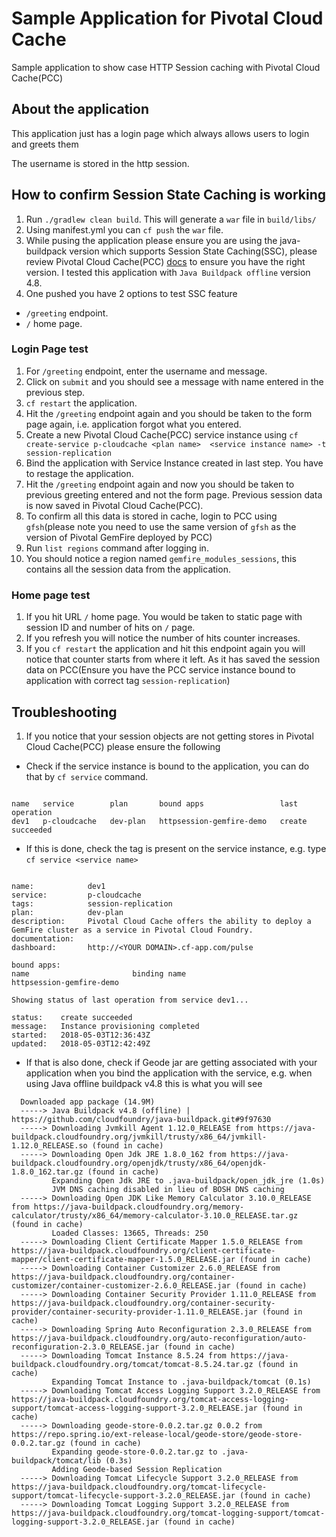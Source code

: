# Sample Application for Pivotal Cloud Cache
Sample application to show case HTTP Session caching with Pivotal Cloud Cache(PCC)

## About the application
This application just has a login page which always allows users to login and greets them

The username is stored in the http session.

## How to confirm Session State Caching is working


1. Run `./gradlew clean build`. This will generate a `war`
file in `build/libs/`
1. Using manifest.yml you can `cf push` the `war` file.
1. While pusing the application please ensure you are 
using the java-buildpack version which supports Session State Caching(SSC), please
review Pivotal Cloud Cache(PCC) [docs](https://docs.pivotal.io/p-cloud-cache/1-3/developer.html#ssc) to ensure you have 
the right version. I tested this application with `Java Buildpack offline` version 4.8.
1. One pushed you have 2 options to test SSC feature
 - `/greeting` endpoint.
 - `/` home page.
 
### Login Page test
1. For `/greeting` endpoint, enter the username and message.
1. Click on `submit` and you should see a message with name
entered in the previous step.
1. `cf restart` the application.
1. Hit the `/greeting` endpoint again and you should be taken to the form page again, i.e. application forgot what you 
entered. 
1. Create a new Pivotal Cloud Cache(PCC) service instance using `cf create-service p-cloudcache <plan name> 
<service instance name> -t session-replication`
1. Bind the application with Service Instance created in last step. You have to restage the application.
1. Hit the `/greeting` endpoint again and now you should be taken to previous greeting entered and not the form page. 
Previous session data is now saved in Pivotal Cloud Cache(PCC).
1. To confirm all this data is stored in cache, login to PCC using `gfsh`(please note you need to use the same version 
of `gfsh` as the version of Pivotal GemFire deployed by PCC)
1. Run `list regions` command after logging in.
1. You should notice a region named `gemfire_modules_sessions`, this contains all the session data from the application.

### Home page test

1. If you hit URL `/` home page. You would be taken to static page with session ID and number of hits on `/` page.
1. If you refresh you will notice the number of hits counter increases.
1. If you `cf restart` the application and hit this endpoint again you will notice that counter starts from where it 
left. As it has saved the session data on PCC(Ensure you have the PCC service instance bound to application with correct
tag `session-replication`) 


## Troubleshooting
1. If you notice that your session objects are not getting stores in Pivotal Cloud Cache(PCC) please ensure the following
 - Check if the service instance is bound to the application, you can do that by `cf service` command.
 
 ```
 
 name   service        plan       bound apps                 last operation
 dev1   p-cloudcache   dev-plan   httpsession-gemfire-demo   create succeeded
 ```

 - If this is done, check the tag is present on the service instance, e.g. type `cf service <service name>`

 ```
 
name:            dev1
service:         p-cloudcache
tags:            session-replication
plan:            dev-plan
description:     Pivotal Cloud Cache offers the ability to deploy a GemFire cluster as a service in Pivotal Cloud Foundry.
documentation:
dashboard:       http://<YOUR DOMAIN>.cf-app.com/pulse

bound apps:
name                       binding name
httpsession-gemfire-demo

Showing status of last operation from service dev1...

status:    create succeeded
message:   Instance provisioning completed
started:   2018-05-03T12:36:43Z
updated:   2018-05-03T12:42:49Z
 ```
 - If that is also done, check if Geode jar are getting associated with your application when you bind the application 
 with the service, e.g. when using Java offline buildpack v4.8 this is what you will see 
 ```$xslt
   Downloaded app package (14.9M)
   -----> Java Buildpack v4.8 (offline) | https://github.com/cloudfoundry/java-buildpack.git#9f97630
   -----> Downloading Jvmkill Agent 1.12.0_RELEASE from https://java-buildpack.cloudfoundry.org/jvmkill/trusty/x86_64/jvmkill-1.12.0_RELEASE.so (found in cache)
   -----> Downloading Open Jdk JRE 1.8.0_162 from https://java-buildpack.cloudfoundry.org/openjdk/trusty/x86_64/openjdk-1.8.0_162.tar.gz (found in cache)
          Expanding Open Jdk JRE to .java-buildpack/open_jdk_jre (1.0s)
          JVM DNS caching disabled in lieu of BOSH DNS caching
   -----> Downloading Open JDK Like Memory Calculator 3.10.0_RELEASE from https://java-buildpack.cloudfoundry.org/memory-calculator/trusty/x86_64/memory-calculator-3.10.0_RELEASE.tar.gz (found in cache)
          Loaded Classes: 13665, Threads: 250
   -----> Downloading Client Certificate Mapper 1.5.0_RELEASE from https://java-buildpack.cloudfoundry.org/client-certificate-mapper/client-certificate-mapper-1.5.0_RELEASE.jar (found in cache)
   -----> Downloading Container Customizer 2.6.0_RELEASE from https://java-buildpack.cloudfoundry.org/container-customizer/container-customizer-2.6.0_RELEASE.jar (found in cache)
   -----> Downloading Container Security Provider 1.11.0_RELEASE from https://java-buildpack.cloudfoundry.org/container-security-provider/container-security-provider-1.11.0_RELEASE.jar (found in cache)
   -----> Downloading Spring Auto Reconfiguration 2.3.0_RELEASE from https://java-buildpack.cloudfoundry.org/auto-reconfiguration/auto-reconfiguration-2.3.0_RELEASE.jar (found in cache)
   -----> Downloading Tomcat Instance 8.5.24 from https://java-buildpack.cloudfoundry.org/tomcat/tomcat-8.5.24.tar.gz (found in cache)
          Expanding Tomcat Instance to .java-buildpack/tomcat (0.1s)
   -----> Downloading Tomcat Access Logging Support 3.2.0_RELEASE from https://java-buildpack.cloudfoundry.org/tomcat-access-logging-support/tomcat-access-logging-support-3.2.0_RELEASE.jar (found in cache)
   -----> Downloading geode-store-0.0.2.tar.gz 0.0.2 from https://repo.spring.io/ext-release-local/geode-store/geode-store-0.0.2.tar.gz (found in cache)
          Expanding geode-store-0.0.2.tar.gz to .java-buildpack/tomcat/lib (0.3s)
          Adding Geode-based Session Replication
   -----> Downloading Tomcat Lifecycle Support 3.2.0_RELEASE from https://java-buildpack.cloudfoundry.org/tomcat-lifecycle-support/tomcat-lifecycle-support-3.2.0_RELEASE.jar (found in cache)
   -----> Downloading Tomcat Logging Support 3.2.0_RELEASE from https://java-buildpack.cloudfoundry.org/tomcat-logging-support/tomcat-logging-support-3.2.0_RELEASE.jar (found in cache)
```
